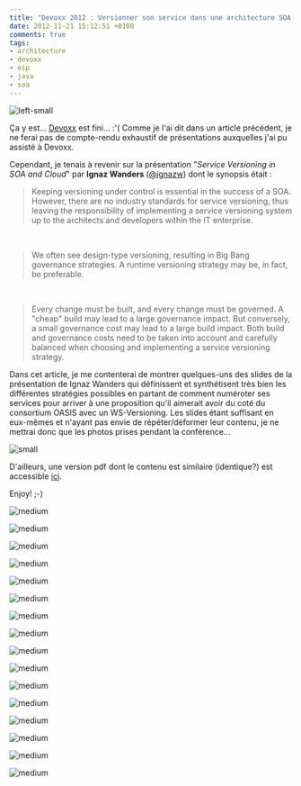 ```yaml
---
title: "Devoxx 2012 : Versionner son service dans une architecture SOA et/ou Cloud"
date: 2012-11-21 15:12:51 +0100
comments: true
tags: 
- architecture
- devoxx
- eip
- java
- soa
---
```

![left-small](http://1.bp.blogspot.com/-TdkQLPVtGoU/UKkTTw9Zn7I/AAAAAAAAAwM/kdDLDr0zwDw/s1600/devoxxLogo.png)


Ça y est... [Devoxx](http://devoxx.com/) est fini... :'(
Comme je l'ai dit dans un article précédent, je ne ferai pas de compte-rendu exhaustif de présentations auxquelles j'ai pu assisté à Devoxx.

Cependant, je tenais à revenir sur la présentation "_Service Versioning in SOA and Cloud_" par __Ignaz Wanders__ ([@ignazw](https://twitter.com/ignazw)) dont le synopsis était :
>Keeping versioning under control is essential in the success of a SOA. However, there are no industry standards for service versioning, thus leaving the responsibility of implementing a service versioning system up to the architects and developers within the IT enterprise.

<br/>

>We often see design-type versioning, resulting in Big Bang governance strategies. A runtime versioning strategy may be, in fact, be preferable.

<br/>

>Every change must be built, and every change must be governed. A "cheap" build may lead to a large governance impact. But conversely, a small governance cost may lead to a large build impact. Both build and governance costs need to be taken into account and carefully balanced when choosing and implementing a service versioning strategy.

Dans cet article, je me contenterai de montrer quelques-uns des slides de la présentation de Ignaz Wanders qui définissent et synthétisent très bien les différentes stratégies possibles en partant de comment numéroter ses services pour arriver à une proposition qu'il aimerait avoir du coté du consortium OASIS avec un WS-Versioning. Les slides étant suffisant en eux-mêmes et n'ayant pas envie de répéter/déformer leur contenu, je ne mettrai donc que les photos prises pendant la conférence...

<!-- more -->

![small](http://3.bp.blogspot.com/-jQmsfBODkbk/UKwAQe5_3hI/AAAAAAAAAyI/U2o6JrWPC0A/s1600/_IMG_20121114_183004.jpg)

D'ailleurs, une version pdf dont le contenu est similaire (identique?) est accessible [ici](http://www.servicetechsymposium.com/dl/presentations/the_service_versioning_balancing_act.pdf).

Enjoy! ;-)

![medium](http://4.bp.blogspot.com/-V3A7YsME1qc/UKv_rdwByZI/AAAAAAAAAww/dAFqcrxg9No/s1600/_IMG_20121114_180323.jpg)

![medium](http://1.bp.blogspot.com/-xbCED_gA8FI/UKv_u5wLLtI/AAAAAAAAAw4/ftroF40s15k/s1600/_IMG_20121114_180329.jpg)

![medium](http://4.bp.blogspot.com/-XgRKL4EkTAM/UKv_x_SQ17I/AAAAAAAAAxA/xFxPFfhuMvY/s1600/_IMG_20121114_180536.jpg)

![medium](http://1.bp.blogspot.com/-HVdfl4dxTkM/UKv_1JlCcsI/AAAAAAAAAxI/yc4CU7WU_64/s1600/_IMG_20121114_180815.jpg)

![medium](http://1.bp.blogspot.com/-EHMmEnybKBo/UKv_4XJenuI/AAAAAAAAAxQ/dIsguCfMjhw/s1600/_IMG_20121114_181020.jpg)

![medium](http://3.bp.blogspot.com/-Y4wEcftNOD8/UKv_8kw0TqI/AAAAAAAAAxY/w92mR9tPBoU/s1600/_IMG_20121114_181306.jpg)

![medium](http://4.bp.blogspot.com/-39pTw8YZvf0/UKv__6d0rNI/AAAAAAAAAxg/XFBaryDXQ5U/s1600/_IMG_20121114_181445.jpg)

![medium](http://1.bp.blogspot.com/-deIWO4ytlUU/UKwADCvsYGI/AAAAAAAAAxo/tWO4VBEzI6g/s1600/_IMG_20121114_182310.jpg)

![medium](http://4.bp.blogspot.com/-q8PAIg75_mU/UKwAFVcDg4I/AAAAAAAAAxw/ylFPvFhCyJM/s1600/_IMG_20121114_182732.jpg)

![medium](http://1.bp.blogspot.com/-6SCvJCOB0_A/UKwAI8wOZ1I/AAAAAAAAAx4/ffn8uhngv9A/s1600/_IMG_20121114_182754.jpg)

![medium](http://2.bp.blogspot.com/-LwnYPf2AUek/UKwAMZaiUKI/AAAAAAAAAyA/8VI-LkSn0Mg/s1600/_IMG_20121114_182903.jpg)

![medium](http://4.bp.blogspot.com/-nHjSNerL9nc/UKwAS7CkIhI/AAAAAAAAAyQ/8tXgU50Ohv0/s1600/_IMG_20121114_183054.jpg)

![medium](http://4.bp.blogspot.com/-aKBOUmyQc3g/UKwBv2ke-BI/AAAAAAAAAy4/-mtm_ERfCUk/s1600/_IMG_20121114_183135.jpg)

![medium](http://4.bp.blogspot.com/-7tcZYwkXHCY/UKwAZ-ouTlI/AAAAAAAAAyg/PqGdkqlXY_k/s1600/_IMG_20121114_183326.jpg)

![medium](http://1.bp.blogspot.com/-afWGOsx4Es4/UKwAcX7W76I/AAAAAAAAAyo/4g4lXp3N5JA/s1600/_IMG_20121114_183509.jpg)

![medium](http://3.bp.blogspot.com/-4i4O9yO_nSg/UKwAeejTZqI/AAAAAAAAAyw/9oa_EsrStMI/s1600/_IMG_20121114_183710.jpg)